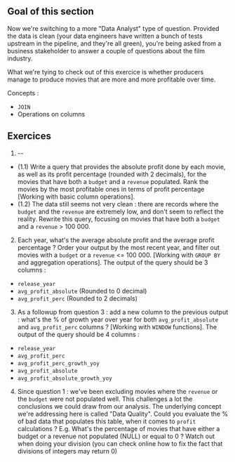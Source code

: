 ## Goal of this section

Now we're switching to a more "Data Analyst" type of question. Provided the data is clean (your data engineers have written a bunch of tests upstream in the pipeline, and they're all green), you're being asked from a business stakeholder to answer a couple of questions about the film industry. 

What we're tying to check out of this exercice is whether producers manage to produce movies that are more and more profitable over time. 

Concepts : 
- `JOIN`
- Operations on columns

## Exercices


1. --
  - (1.1) Write a query that provides the absolute profit done by each movie, as well as its profit percentage (rounded with 2 decimals), for the movies that have both a `budget` and a `revenue` populated. Rank the movies by the most profitable ones in terms of profit percentage [Working with basic column operations].
  - (1.2) The data still seems not very clean : there are records where the `budget` and the `revenue` are extremely low, and don't seem to reflect the reality. Rewrite this query, focusing on movies that have both a `budget` and a `revenue` > 100 000.
2. Each year, what's the average absolute profit and the average profit percentage ? Order your output by the most recent year, and filter out movies with a `budget` or a `revenue` <= 100 000. [Working with `GROUP BY` and aggregation operations]. The output of the query should be 3 columns :
  - `release_year`
  - `avg_profit_absolute` (Rounded to 0 decimal)
  - `avg_profit_perc` (Rounded to 2 decimals)
3. As a followup from question 3 : add a new column to the previous output : what's the % of growth year over year for both `avg_profit_absolute` and `avg_profit_perc` columns ? [Working with `WINDOW` functions]. The output of the query should be 4 columns :
  - `release_year`
  - `avg_profit_perc`
  - `avg_profit_perc_growth_yoy`
  - `avg_profit_absolute`
  - `avg_profit_absolute_growth_yoy`
4. Since question 1 : we've been excluding movies where the `revenue` or the `budget` were not populated well. This challenges a lot the conclusions we could draw from our analysis. The underlying concept we're addressing here is called "Data Quality". Could you evaluate the % of bad data that populates this table, when it comes to `profit` calculations ? E.g. What's the percentage of movies that have either a budget or a revenue not populated (NULL) or equal to 0 ? Watch out when doing your division (you can check online how to fix the fact that divisions of integers may return 0)
